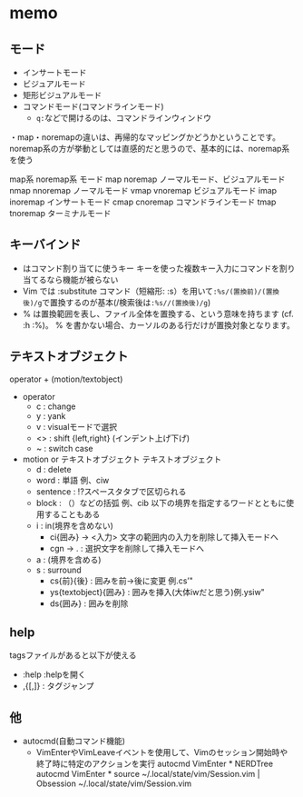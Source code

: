 # memo

## モード
- インサートモード
- ビジュアルモード
- 矩形ビジュアルモード
- コマンドモード(コマンドラインモード)
  - `q:`などで開けるのは、コマンドラインウィンドウ

・map・noremapの違いは、再帰的なマッピングかどうかということです。
noremap系の方が挙動としては直感的だと思うので、基本的には、noremap系を使う

map系   noremap系   モード
map noremap ノーマルモード、ビジュアルモード
nmap    nnoremap    ノーマルモード
vmap    vnoremap    ビジュアルモード
imap    inoremap    インサートモード
cmap    cnoremap    コマンドラインモード
tmap    tnoremap    ターミナルモード

## キーバインド
- <leader>はコマンド割り当てに使うキー
<Leader>キーを使った複数キー入力にコマンドを割り当てるなら機能が被らない
-  Vim では :substitute コマンド（短縮形: :s）を用いて`:%s/(置換前)/(置換後)/g`で置換するのが基本(/検索後は`:%s//(置換後)/g`)
  - % は置換範囲を表し、ファイル全体を置換する、という意味を持ちます (cf. :h :%)。
  % を書かない場合、カーソルのある行だけが置換対象となります。

## テキストオブジェクト
operator + (motion/textobject)
- operator
  - c : change
  - y : yank
  - v : visualモードで選択
  - <> : shift {left,right} (インデント上げ下げ)
  - ~ : switch case
- motion or テキストオブジェクト
  テキストオブジェクト
  - d : delete
  - word : 単語 例、ciw
  - sentence : !?スペースタタブで区切られる
  - block : （）などの括弧 例、cib
  以下の境界を指定するワードとともに使用することもある
  - i : in(境界を含めない)
    - ci{囲み} → <入力> 文字の範囲内の入力を削除して挿入モードへ
    - cgn → . : 選択文字を削除して挿入モードへ
  - a : (境界を含める)
  - s : surround
    - cs{前}{後} : 囲みを前→後に変更 例.cs’"
    - ys{textobject}{囲み} : 囲みを挿入(大体iwだと思う)例.ysiw"
    - ds{囲み} : 囲みを削除

## help
tagsファイルがあると以下が使える
- :help <xxx> :helpを開く
- ,{[,]} : タグジャンプ
## 他
- autocmd(自動コマンド機能)
  - VimEnterやVimLeaveイベントを使用して、Vimのセッション開始時や終了時に特定のアクションを実行
  autocmd VimEnter * NERDTree
  autocmd VimEnter * source ~/.local/state/vim/Session.vim | Obsession ~/.local/state/vim/Session.vim
